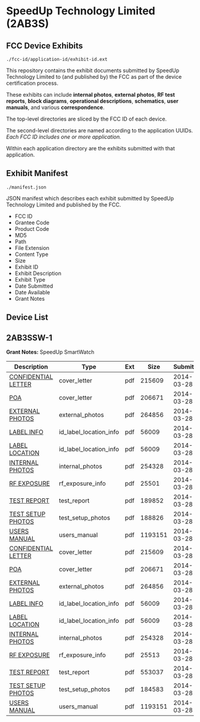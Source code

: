 # SpeedUp Technology Limited (2AB3S)
## FCC Device Exhibits

```
./fcc-id/application-id/exhibit-id.ext
```

This repository contains the exhibit documents submitted by SpeedUp Technology Limited to (and published by) the FCC as part of the device certification process.

These exhibits can include **internal photos**, **external photos**, **RF test reports**, **block diagrams**, **operational descriptions**, **schematics**, **user manuals**, and various **correspondence**.

The top-level directories are sliced by the FCC ID of each device.

The second-level directories are named according to the application UUIDs. *Each FCC ID includes one or more application.*

Within each application directory are the exhibits submitted with that application. 

## Exhibit Manifest

```
./manifest.json
```

JSON manifest which describes each exhibit submitted by SpeedUp Technology Limited and published by the FCC.

- FCC ID
- Grantee Code
- Product Code
- MD5
- Path
- File Extension
- Content Type
- Size
- Exhibit ID
- Exhibit Description
- Exhibit Type
- Date Submitted
- Date Available
- Grant Notes

## Device List
## 2AB3SSW-1
**Grant Notes:** SpeedUp SmartWatch

| Description | Type | Ext | Size | Submitted | Available |
| ----------- | ---- | --- | ---- | --------- | --------- |
| [CONFIDENTIAL LETTER](2AB3SSW-1/7fc5556b12d5fb5f69e1c53d4417b38a/2227784.pdf) | cover_letter | pdf | 215609 | 2014-03-28 | 2014-03-28 |
| [POA](2AB3SSW-1/7fc5556b12d5fb5f69e1c53d4417b38a/2227785.pdf) | cover_letter | pdf | 206671 | 2014-03-28 | 2014-03-28 |
| [EXTERNAL PHOTOS](2AB3SSW-1/7fc5556b12d5fb5f69e1c53d4417b38a/2227780.pdf) | external_photos | pdf | 264856 | 2014-03-28 | 2014-03-28 |
| [LABEL INFO](2AB3SSW-1/7fc5556b12d5fb5f69e1c53d4417b38a/2227782.pdf) | id_label_location_info | pdf | 56009 | 2014-03-28 | 2014-03-28 |
| [LABEL LOCATION](2AB3SSW-1/7fc5556b12d5fb5f69e1c53d4417b38a/2227782.pdf) | id_label_location_info | pdf | 56009 | 2014-03-28 | 2014-03-28 |
| [INTERNAL PHOTOS](2AB3SSW-1/7fc5556b12d5fb5f69e1c53d4417b38a/2227781.pdf) | internal_photos | pdf | 254328 | 2014-03-28 | 2014-03-28 |
| [RF EXPOSURE](2AB3SSW-1/7fc5556b12d5fb5f69e1c53d4417b38a/2227803.pdf) | rf_exposure_info | pdf | 25501 | 2014-03-28 | 2014-03-28 |
| [TEST REPORT](2AB3SSW-1/7fc5556b12d5fb5f69e1c53d4417b38a/2227805.pdf) | test_report | pdf | 189852 | 2014-03-28 | 2014-03-28 |
| [TEST SETUP PHOTOS](2AB3SSW-1/7fc5556b12d5fb5f69e1c53d4417b38a/2227806.pdf) | test_setup_photos | pdf | 188826 | 2014-03-28 | 2014-03-28 |
| [USERS MANUAL](2AB3SSW-1/7fc5556b12d5fb5f69e1c53d4417b38a/2160211.pdf) | users_manual | pdf | 1193151 | 2014-03-28 | 2014-03-28 |
| [CONFIDENTIAL LETTER](2AB3SSW-1/bbc2b0ad16d013e833b163037b957fdd/2227784.pdf) | cover_letter | pdf | 215609 | 2014-03-28 | 2014-03-28 |
| [POA](2AB3SSW-1/bbc2b0ad16d013e833b163037b957fdd/2227785.pdf) | cover_letter | pdf | 206671 | 2014-03-28 | 2014-03-28 |
| [EXTERNAL PHOTOS](2AB3SSW-1/bbc2b0ad16d013e833b163037b957fdd/2227780.pdf) | external_photos | pdf | 264856 | 2014-03-28 | 2014-03-28 |
| [LABEL INFO](2AB3SSW-1/bbc2b0ad16d013e833b163037b957fdd/2227782.pdf) | id_label_location_info | pdf | 56009 | 2014-03-28 | 2014-03-28 |
| [LABEL LOCATION](2AB3SSW-1/bbc2b0ad16d013e833b163037b957fdd/2227782.pdf) | id_label_location_info | pdf | 56009 | 2014-03-28 | 2014-03-28 |
| [INTERNAL PHOTOS](2AB3SSW-1/bbc2b0ad16d013e833b163037b957fdd/2227781.pdf) | internal_photos | pdf | 254328 | 2014-03-28 | 2014-03-28 |
| [RF EXPOSURE](2AB3SSW-1/bbc2b0ad16d013e833b163037b957fdd/2227786.pdf) | rf_exposure_info | pdf | 25513 | 2014-03-28 | 2014-03-28 |
| [TEST REPORT](2AB3SSW-1/bbc2b0ad16d013e833b163037b957fdd/2227787.pdf) | test_report | pdf | 553037 | 2014-03-28 | 2014-03-28 |
| [TEST SETUP PHOTOS](2AB3SSW-1/bbc2b0ad16d013e833b163037b957fdd/2227788.pdf) | test_setup_photos | pdf | 184583 | 2014-03-28 | 2014-03-28 |
| [USERS MANUAL](2AB3SSW-1/bbc2b0ad16d013e833b163037b957fdd/2160211.pdf) | users_manual | pdf | 1193151 | 2014-03-28 | 2014-03-28 |
